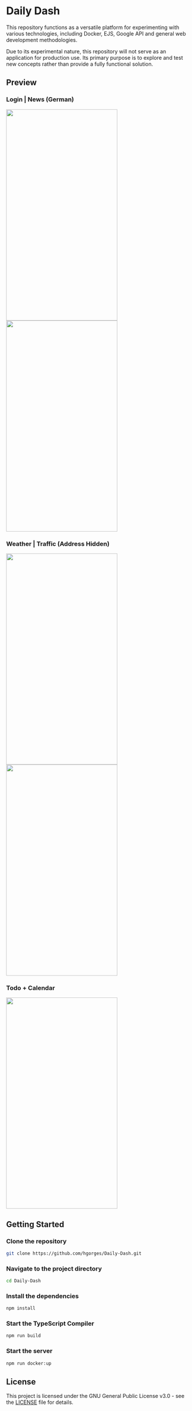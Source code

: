 # Daily Dash

This repository functions as a versatile platform for experimenting with various technologies, including Docker, EJS, Google API and general web development methodologies.

Due to its experimental nature, this repository will not serve as an application for production use. Its primary purpose is to explore and test new concepts rather than provide a fully functional solution.

## Preview

### Login | News (German)

<img src="https://github.com/user-attachments/assets/8f4ca331-9705-4aaa-8f0a-2d47e96ee700" width="300" height="570">
<img src="https://github.com/user-attachments/assets/37be743d-4d24-42e1-85a0-4d5b0c42fc15" width="300" height="570">

### Weather | Traffic (Address Hidden)

<img src="https://github.com/user-attachments/assets/a60b529d-488f-413c-83c5-d0b297dc8bb8" width="300" height="570">
<img src="https://github.com/user-attachments/assets/ad24ab2a-d0d9-4177-8d0b-cae05f7c5c86" width="300" height="570">

### Todo + Calendar

<img src="https://github.com/user-attachments/assets/e1eb6a91-8327-427b-9f9f-cb6cf38682f4" width="300" height="570">

## Getting Started

### Clone the repository

```bash
git clone https://github.com/hgorges/Daily-Dash.git
```

### Navigate to the project directory

```bash
cd Daily-Dash
```

### Install the dependencies

```bash
npm install
```

### Start the TypeScript Compiler

```bash
npm run build
```

### Start the server

```bash
npm run docker:up
```

## License

This project is licensed under the GNU General Public License v3.0 - see the [LICENSE](LICENSE) file for details.
